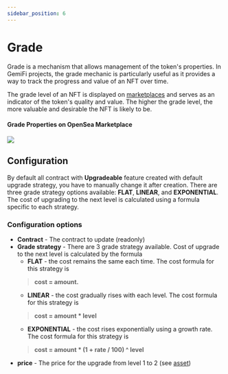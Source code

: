```yaml
---
sidebar_position: 6
---
```


# Grade

Grade is a mechanism that allows management of the token's properties. In GemiFi projects, the grade mechanic is particularly useful as it provides a way to track the progress and value of an NFT over time.

The grade level of an NFT is displayed on [marketplaces](/api/components/json-microservice/marketplaces/) and serves as an indicator of the token's quality and value. The higher the grade level, the more valuable and desirable the NFT is likely to be.

#### Grade Properties on OpenSea Marketplace

![](/img/grade_opensea.jpeg)

## Configuration

<!-- When creating an NFT contract with the **Upgradeable** feature, it is set with a default upgrade strategy. 
However, this strategy can be changed after the contract is created. -->

By default all contract with **Upgradeable** feature created with default upgrade strategy, you have to manually change
it after creation. There are three grade strategy options available: **FLAT**, **LINEAR**, and **EXPONENTIAL**. 
The cost of upgrading to the next level is calculated using a formula specific to each strategy.

### Configuration options

- **Contract** - The contract to update (readonly)
- **Grade strategy** - There are 3 grade strategy available. Cost of upgrade to the next level is calculated by the formula
    - **FLAT** - the cost remains the same each time. The cost formula for this strategy is 
    > **cost = amount.**
    - **LINEAR** - the cost gradually rises with each level. The cost formula for this strategy is
    > **cost = amount * level**
    - **EXPONENTIAL** - the cost rises exponentially using a growth rate. The cost formula for this strategy is
    > **cost = amount * (1 + rate / 100) ^ level**
- **price** - The price for the upgrade from level 1 to 2 (see [asset](/admin/miscellaneous/asset/))




